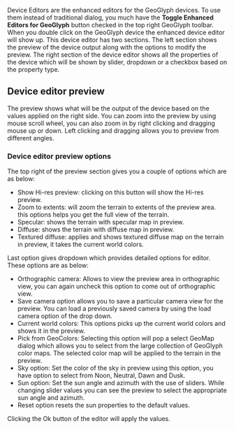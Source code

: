 Device Editors are the enhanced editors for the GeoGlyph devices. To use them instead of traditional dialog, you much have the **Toggle Enhanced Editors for GeoGlyph** button checked in the top right GeoGlyph toolbar. When you double click on the GeoGlyph device the enhanced device editor will show up. This device editor has two sections. The left section shows the preview of the device output along with the options to modify the preview. The right section of the device editor shows all the properties of the device which will be shown by slider, dropdown or a checkbox based on the property type. 

## Device editor preview
The preview shows what will be the output of the device based on the values applied on the right side. You can zoom into the preview by using mouse scroll wheel, you can also zoom in by right clicking and dragging mouse up or down. Left clicking and dragging allows you to preview from different angles.

### Device editor preview options
The top right of the preview section gives you a couple of options which are as below:
- Show Hi-res preview: clicking on this button will show the Hi-res preview.
- Zoom to extents: will zoom the terrain to extents of the preview area. this options helps you get the full view of the terrain.
- Specular: shows the terrain with specular map in preview.
- Diffuse: shows the terrain with diffuse map in preview.
- Textured diffuse: applies and shows textured diffuse map on the terrain in preview, it takes the current world colors.

Last option gives dropdown which provides detailed options for editor. These options are as below:
- Orthographic camera: Allows to view the preview area in orthographic view, you can again uncheck this option to come out of orthographic view.
- Save camera option allows you to save a particular camera view for the preview. You can load a previously saved camera by using the load camera option of the drop down.
- Current world colors: This options picks up the current world colors and shows it in the preview.
- Pick from GeoColors: Selecting this option will pop a select GeoMap dialog which allows you to select from the large collection of GeoGlyph color maps. The selected color map will be applied to the terrain in the preview.
- Sky option: Set the color of the sky in preview using this option, you have option to select from Noon, Neutral, Dawn and Dusk.
- Sun option: Set the sun angle and azimuth with the use of sliders. While changing slider values you can see the preview to select the appropriate sun angle and azimuth.
- Reset option resets the sun properties to the default values.

Clicking the Ok button of the editor will apply the values.

